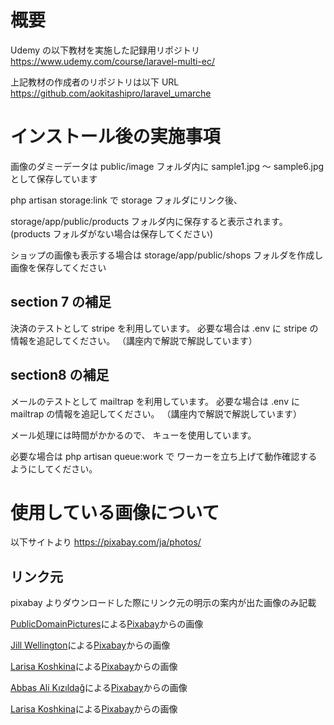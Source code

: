 # 概要

Udemy の以下教材を実施した記録用リポジトリ
https://www.udemy.com/course/laravel-multi-ec/

上記教材の作成者のリポジトリは以下 URL
https://github.com/aokitashipro/laravel_umarche

# インストール後の実施事項

画像のダミーデータは public/image フォルダ内に
sample1.jpg 〜 sample6.jpg として保存しています

php artisan storage:link で
storage フォルダにリンク後、

storage/app/public/products フォルダ内に保存すると表示されます。
(products フォルダがない場合は保存してください)

ショップの画像も表示する場合は
storage/app/public/shops フォルダを作成し
画像を保存してください

## section 7 の補足

決済のテストとして stripe を利用しています。
必要な場合は .env に stripe の情報を追記してください。
（講座内で解説で解説しています）

## section8 の補足

メールのテストとして mailtrap を利用しています。
必要な場合は .env に mailtrap の情報を追記してください。
（講座内で解説で解説しています）

メール処理には時間がかかるので、
キューを使用しています。

必要な場合は php artisan queue:work で
ワーカーを立ち上げて動作確認するようにしてください。

# 使用している画像について

以下サイトより
https://pixabay.com/ja/photos/

## リンク元

pixabay よりダウンロードした際にリンク元の明示の案内が出た画像のみ記載

<a href="https://pixabay.com/ja/users/publicdomainpictures-14/?utm_source=link-attribution&amp;utm_medium=referral&amp;utm_campaign=image&amp;utm_content=164989">PublicDomainPictures</a>による<a href="https://pixabay.com/ja//?utm_source=link-attribution&amp;utm_medium=referral&amp;utm_campaign=image&amp;utm_content=164989">Pixabay</a>からの画像

<a href="https://pixabay.com/ja/users/jillwellington-334088/?utm_source=link-attribution&amp;utm_medium=referral&amp;utm_campaign=image&amp;utm_content=570883">Jill Wellington</a>による<a href="https://pixabay.com/ja//?utm_source=link-attribution&amp;utm_medium=referral&amp;utm_campaign=image&amp;utm_content=570883">Pixabay</a>からの画像

<a href="https://pixabay.com/ja/users/larisa-k-1107275/?utm_source=link-attribution&amp;utm_medium=referral&amp;utm_campaign=image&amp;utm_content=220058">Larisa Koshkina</a>による<a href="https://pixabay.com/ja//?utm_source=link-attribution&amp;utm_medium=referral&amp;utm_campaign=image&amp;utm_content=220058">Pixabay</a>からの画像

<a href="https://pixabay.com/ja/users/abbasali-991090/?utm_source=link-attribution&amp;utm_medium=referral&amp;utm_campaign=image&amp;utm_content=7579330">Abbas Ali Kızıldağ</a>による<a href="https://pixabay.com/ja//?utm_source=link-attribution&amp;utm_medium=referral&amp;utm_campaign=image&amp;utm_content=7579330">Pixabay</a>からの画像

<a href="https://pixabay.com/ja/users/larisa-k-1107275/?utm_source=link-attribution&amp;utm_medium=referral&amp;utm_campaign=image&amp;utm_content=219972">Larisa Koshkina</a>による<a href="https://pixabay.com/ja//?utm_source=link-attribution&amp;utm_medium=referral&amp;utm_campaign=image&amp;utm_content=219972">Pixabay</a>からの画像
